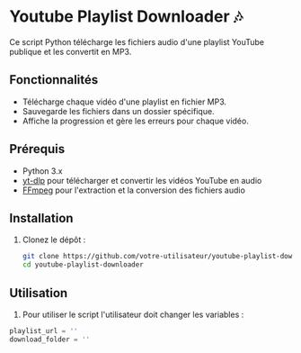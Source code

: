 # Youtube Playlist Downloader 🎶

Ce script Python télécharge les fichiers audio d'une playlist YouTube publique et les convertit en MP3.

## Fonctionnalités

- Télécharge chaque vidéo d'une playlist en fichier MP3.
- Sauvegarde les fichiers dans un dossier spécifique.
- Affiche la progression et gère les erreurs pour chaque vidéo.

## Prérequis

- Python 3.x
- [yt-dlp](https://github.com/yt-dlp/yt-dlp) pour télécharger et convertir les vidéos YouTube en audio
- [FFmpeg](https://ffmpeg.org/download.html) pour l'extraction et la conversion des fichiers audio

## Installation

1. Clonez le dépôt :
   ```bash
   git clone https://github.com/votre-utilisateur/youtube-playlist-downloader.git
   cd youtube-playlist-downloader

## Utilisation

1. Pour utiliser le script l'utilisateur doit changer les variables :
```python
playlist_url = ''
download_folder = ''
